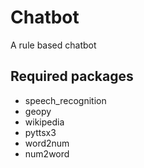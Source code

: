 # Chatbot
A rule based chatbot

## Required packages

- speech_recognition
- geopy
- wikipedia
- pyttsx3
- word2num
- num2word
